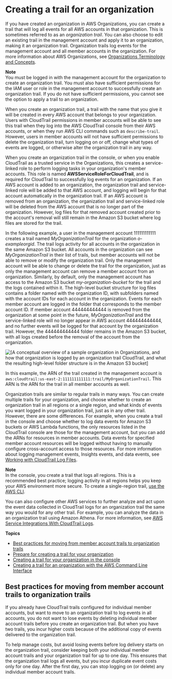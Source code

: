 # Creating a trail for an organization<a name="creating-trail-organization"></a>

If you have created an organization in AWS Organizations, you can create a trail that will log all events for all AWS accounts in that organization\. This is sometimes referred to as an *organization trail*\. You can also choose to edit an existing trail in the management account and apply it to an organization, making it an organization trail\. Organization trails log events for the management account and all member accounts in the organization\. For more information about AWS Organizations, see [Organizations Terminology and Concepts](https://docs.aws.amazon.com/organizations/latest/userguide/orgs_getting-started_concepts.html)\.

**Note**  
You must be logged in with the management account for the organization to create an organization trail\. You must also have sufficient permissions for the IAM user or role in the management account to successfully create an organization trail\. If you do not have sufficient permissions, you cannot see the option to apply a trail to an organization\.

When you create an organization trail, a trail with the name that you give it will be created in every AWS account that belongs to your organization\. Users with CloudTrail permissions in member accounts will be able to see this trail when they log into the AWS CloudTrail console from their AWS accounts, or when they run AWS CLI commands such as `describe-trail`\. However, users in member accounts will not have sufficient permissions to delete the organization trail, turn logging on or off, change what types of events are logged, or otherwise alter the organization trail in any way\.

When you create an organization trail in the console, or when you enable CloudTrail as a trusted service in the Organizations, this creates a service\-linked role to perform logging tasks in your organization's member accounts\. This role is named **AWSServiceRoleForCloudTrail**, and is required for CloudTrail to successfully log events for an organization\. If an AWS account is added to an organization, the organization trail and service\-linked role will be added to that AWS account, and logging will begin for that account automatically in the organization trail\. If an AWS account is removed from an organization, the organization trail and service\-linked role will be deleted from the AWS account that is no longer part of the organization\. However, log files for that removed account created prior to the account's removal will still remain in the Amazon S3 bucket where log files are stored for the trail\.

In the following example, a user in the management account 111111111111 creates a trail named *MyOrganizationTrail* for the organization *o\-exampleorgid*\. The trail logs activity for all accounts in the organization in the same Amazon S3 bucket\. All accounts in the organization can see *MyOrganizationTrail* in their list of trails, but member accounts will not be able to remove or modify the organization trail\. Only the management account will be able to change or delete the trail for the organization, just as only the management account can remove a member account from an organization\. Similarly, by default, only the management account has access to the Amazon S3 bucket *my\-organization\-bucket* for the trail and the logs contained within it\. The high\-level bucket structure for log files contains a folder named with the organization ID, with subfolders named with the account IDs for each account in the organization\. Events for each member account are logged in the folder that corresponds to the member account ID\. If member account 444444444444 is removed from the organization at some point in the future, *MyOrganizationTrail* and the service\-linked role will no longer appear in AWS account 444444444444, and no further events will be logged for that account by the organization trail\. However, the 444444444444 folder remains in the Amazon S3 bucket, with all logs created before the removal of the account from the organization\.

![\[A conceptual overview of a sample organization in Organizations, and how that organization is logged by an organization trail CloudTrail, and what the resulting high-level folder structure is in the Amazon S3 bucket\]](http://docs.aws.amazon.com/awscloudtrail/latest/userguide/images/organization-trail.png)

In this example, the ARN of the trail created in the management account is `aws:cloudtrail:us-east-2:111111111111:trail/MyOrganizationTrail`\. This ARN is the ARN for the trail in all member accounts as well\.

Organization trails are similar to regular trails in many ways\. You can create multiple trails for your organization, and choose whether to create an organization trail in all regions or a single region, and what kinds of events you want logged in your organization trail, just as in any other trail\. However, there are some differences\. For example, when you create a trail in the console and choose whether to log data events for Amazon S3 buckets or AWS Lambda functions, the only resources listed in the CloudTrail console are those for the management account, but you can add the ARNs for resources in member accounts\. Data events for specified member account resources will be logged without having to manually configure cross\-account access to those resources\. For more information about logging management events, Insights events, and data events, see [Working with CloudTrail Log Files](cloudtrail-working-with-log-files.md)\.

**Note**  
In the console, you create a trail that logs all regions\. This is a recommended best practice; logging activity in all regions helps you keep your AWS environment more secure\. To create a single\-region trail, [use the AWS CLI](cloudtrail-create-and-update-a-trail-by-using-the-aws-cli-create-trail.md#cloudtrail-create-and-update-a-trail-by-using-the-aws-cli-examples-single)\.

You can also configure other AWS services to further analyze and act upon the event data collected in CloudTrail logs for an organization trail the same way you would for any other trail\. For example, you can analyze the data in an organization trail using Amazon Athena\. For more information, see [AWS Service Integrations With CloudTrail Logs](cloudtrail-aws-service-specific-topics.md#cloudtrail-aws-service-specific-topics-integrations)\.

**Topics**
+ [Best practices for moving from member account trails to organization trails](#creating-an-organizational-trail-best-practice)
+ [Prepare for creating a trail for your organization](creating-an-organizational-trail-prepare.md)
+ [Creating a trail for your organization in the console](creating-an-organizational-trail-in-the-console.md)
+ [Creating a trail for an organization with the AWS Command Line Interface](cloudtrail-create-and-update-an-organizational-trail-by-using-the-aws-cli.md)

## Best practices for moving from member account trails to organization trails<a name="creating-an-organizational-trail-best-practice"></a>

If you already have CloudTrail trails configured for individual member accounts, but want to move to an organization trail to log events in all accounts, you do not want to lose events by deleting individual member account trails before you create an organization trail\. But when you have two trails, you incur higher costs because of the additional copy of events delivered to the organization trail\.

To help manage costs, but avoid losing events before log delivery starts on the organization trail, consider keeping both your individual member account trails and your organization trail for up to one day\. This ensures that the organization trail logs all events, but you incur duplicate event costs only for one day\. After the first day, you can stop logging on \(or delete\) any individual member account trails\.